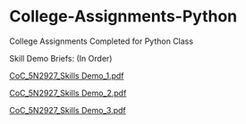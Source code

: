 # College-Assignments-Python
College Assignments Completed for Python Class

Skill Demo Briefs: (In Order)

[CoC_5N2927_Skills Demo_1.pdf](https://github.com/Ganainmtech/College-Assignments-Python/files/11180755/CoC_5N2927_Skills.Demo_1.pdf)

[CoC_5N2927_Skills Demo_2.pdf](https://github.com/Ganainmtech/College-Assignments-Python/files/11180769/CoC_5N2927_Skills.Demo_2.pdf)

[CoC_5N2927_Skills Demo_3.pdf](https://github.com/Ganainmtech/College-Assignments-Python/files/11180772/CoC_5N2927_Skills.Demo_3.pdf)
